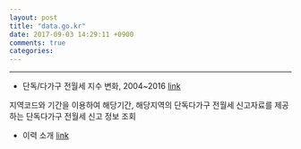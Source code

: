 ```yaml
---
layout: post
title: "data.go.kr"
date: 2017-09-03 14:29:11 +0900
comments: true
categories: 
---
```


-------------
* 단독/다가구 전월세 지수 변화, 2004~2016 [link](https://s3.ap-northeast-2.amazonaws.com/hmapps/data/home_loan_201708_900x500.html)

지역코드와 기간을 이용하여 해당기간, 해당지역의 단독다가구 전월세 신고자료를 제공하는 단독다가구 전월세 신고 정보 조회


* 이력 소개 [link](http://bit.ly/2f9Xjdp)

